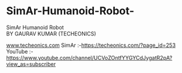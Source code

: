 # SimAr-Humanoid-Robot-
SimAr Humanoid Robot  
BY GAURAV KUMAR (TECHEONICS)




www.techeonics.com
SimAr :-https://techeonics.com/?page_id=253
YouTube :- https://www.youtube.com/channel/UCVoZOntfYYGYCdJygatR2pA?view_as=subscriber
